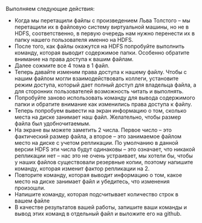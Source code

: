 Выполняем следующие действия:
- Когда мы перетащили файлы с произведением Льва Толстого – мы перетащили их в файловую систему виртуальной машины, но не в HDFS, соответственно, в первую очередь нам нужно перенести их в папку нашего пользователя именно на HDFS.
- После того, как файлы окажутся на HDFS попробуйте выполнить команду, которая выводит содержимое папки. Особенно обратите внимание на права доступа к вашим файлам.
- Далее сожмите все 4 тома в 1 файл.
- Теперь давайте изменим права доступа к нашему файлу. Чтобы с нашим файлом могли взаимодействовать коллеги, установите режим доступа, который дает полный доступ для владельца файла, а для сторонних пользователей возможность читать и выполнять.
- Попробуйте заново использовать команду для вывода содержимого папки и обратите внимание как изменились права доступа к файлу.
- Теперь попробуем вывести на экран информацию о том, сколько места на диске занимает наш файл. Желательно, чтобы размер файла был удобночитаемым.
- На экране вы можете заметить 2 числа. Первое число – это фактический размер файла, а второе – это занимаемое файлом место на диске с учетом репликации. По умолчанию в данной версии HDFS эти числа будут одинаковы – это означает, что никакой репликации нет – нас это не очень устраивает, мы хотели бы, чтобы у наших файлов существовали резервные копии, поэтому напишите команду, которая изменит фактор репликации на 2.
- Повторите команду, которая выводит информацию о том, какое место на диске занимает файл и убедитесь, что изменения произошли.
- Напишите команду, которая подсчитывает количество строк в вашем файле
- В качестве результатов вашей работы, запишите ваши команды и вывод этих команд в отдельный файл и выложите его на github.
